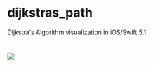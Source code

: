 # dijkstras_path
Dijkstra's Algorithm visualization in iOS/Swift 5.1 <h1>
![](https://media.giphy.com/media/gfqjkFoTMXMF4xsUOr/giphy.gif)

